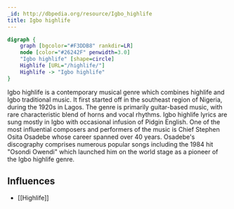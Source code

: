 ```yaml
---
_id: http://dbpedia.org/resource/Igbo_highlife
title: Igbo highlife
---
```


```dot
digraph {
	graph [bgcolor="#F3DDB8" rankdir=LR]
	node [color="#26242F" penwidth=3.0]
	"Igbo highlife" [shape=circle]
	Highlife [URL="/highlife/"]
	Highlife -> "Igbo highlife"
}
```

Igbo highlife is a contemporary musical genre which combines highlife and Igbo traditional music. It first started off in the southeast region of Nigeria, during the 1920s in Lagos. The genre is primarily guitar-based music, with rare characteristic blend of horns and vocal rhythms. Igbo highlife lyrics are sung mostly in Igbo with occasional infusion of Pidgin English. One of the most influential composers and performers of the music is Chief Stephen Osita Osadebe whose career spanned over 40 years. Osadebe's discography comprises numerous popular songs including the 1984 hit "Osondi Owendi" which launched him on the world stage as a pioneer of the Igbo highlife genre.

## Influences
- [[Highlife]]
